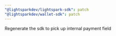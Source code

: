 ```yaml
---
"@lightsparkdev/lightspark-sdk": patch
"@lightsparkdev/wallet-sdk": patch
---
```


Regenerate the sdk to pick up internal payment field
